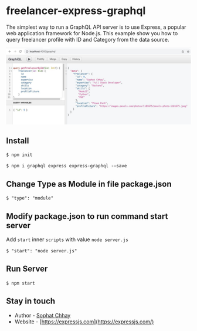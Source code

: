 # freelancer-express-graphql
The simplest way to run a GraphQL API server is to use Express, a popular web application framework for Node.js. This example show you how to query freelancer profile with ID and Category from the data source.


![GraphQL Example Screenshot](docs/screenshot.jpg)

## Install

```
$ npm init
```

```
$ npm i graphql express express-graphql -–save
```

## Change Type as Module in file package.json

```
$ "type": "module"
```

## Modify package.json to run command start server
Add `start` inner `scripts` with value `node server.js`

```
$ "start": "node server.js"
```

## Run Server

```
$ npm start

```

## Stay in touch
- Author - [Sophat Chhay](https://sophat.bio)
- Website - [https://expressjs.com](https://expressjs.com/)
